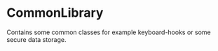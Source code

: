 CommonLibrary
=============

Contains some common classes for example keyboard-hooks or some secure data storage.
